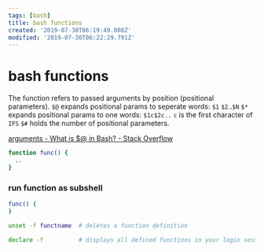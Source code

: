 ```yaml
---
tags: [bash]
title: bash functions
created: '2019-07-30T06:19:49.008Z'
modified: '2019-07-30T06:22:29.791Z'
---
```


# bash functions

The function refers to passed arguments by position (positional parameters).
`$@` expands positional params to seperate words: `$1` `$2`..`$N`
`$*`  expands positional params to one words: `$1c$2c..` `c` is the first character of `IFS`
`$#` holds the number of positional parameters.

[arguments - What is $@ in Bash? - Stack Overflow](https://stackoverflow.com/a/3898681/2087704)

```sh
function func() {
  ..
}
```

### run function as subshell
```sh
func() (
)
```

```sh
unset -f functname  # deletes a function definition

declare -f          # displays all defined functions in your login session
```

